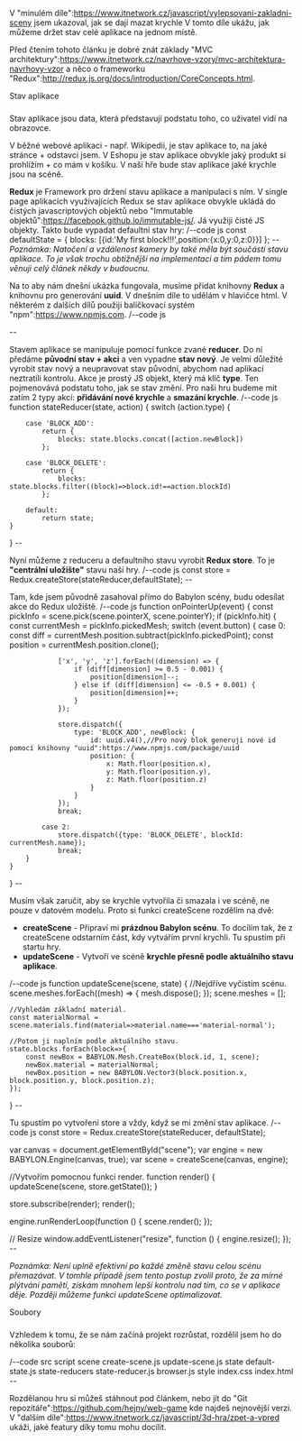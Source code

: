 V "minulém díle":https://www.itnetwork.cz/javascript/vylepsovani-zakladni-sceny jsem ukazoval, jak se dají mazat krychle
V tomto díle ukážu, jak můžeme držet stav celé aplikace na jednom místě.

Před čtením tohoto článku je dobré znát základy "MVC architektury":https://www.itnetwork.cz/navrhove-vzory/mvc-architektura-navrhovy-vzor a něco o frameworku "Redux":http://redux.js.org/docs/introduction/CoreConcepts.html.

Stav aplikace
#####
Stav aplikace jsou data, která představují podstatu toho, co uživatel vidí na obrazovce.

V běžné webové aplikaci - např. Wikipedii, je stav aplikace to, na jaké stránce + odstavci jsem. V Eshopu je stav aplikace obvykle jaký produkt si prohlížím + co mám v košíku. V naší hře bude stav aplikace jaké krychle jsou na scéně.

**Redux** je Framework pro držení stavu aplikace a manipulaci s ním. V single page aplikacích využívajících Redux se stav aplikace obvykle ukládá do čistých javascriptových objektů nebo "Immutable objektů":https://facebook.github.io/immutable-js/. Já využiji čisté JS objekty. Takto bude vypadat defaultní stav hry:
/--code js
const defaultState = {
    blocks: [{id:'My first block!!!',position:{x:0,y:0,z:0}}]
};
\--
*Poznámka: Natočení a vzdálenost kamery by také měla být součástí stavu aplikace. To je však trochu obtížnější na implementaci a tím pádem tomu věnuji celý článek někdy v budoucnu.*

Na to aby nám dnešní ukázka fungovala, musíme přidat knihovny **Redux** a knihovnu pro generování **uuid**. V dnešním díle to udělám v hlavičce html. V některém z dalších dílů použiji balíčkovací systém "npm":https://www.npmjs.com.
/--code js
<script src="https://cdnjs.cloudflare.com/ajax/libs/redux/3.6.0/redux.min.js"></script>
<script src="https://cdnjs.cloudflare.com/ajax/libs/node-uuid/1.4.8/uuid.min.js"></script>
\--

Stavem aplikace se manipuluje pomocí funkce zvané **reducer**. Do ní předáme **původní stav + akci** a ven vypadne **stav nový**. Je velmi důležité vyrobit stav nový a neupravovat stav původní, abychom nad aplikací neztratili kontrolu. Akce je prostý JS objekt, který má klíč **type**. Ten pojmenovává podstatu toho, jak se stav změní. Pro naši hru budeme mít zatím 2 typy akcí: **přidávání nové krychle** a **smazání krychle**.
/--code js
function stateReducer(state, action) {
    switch (action.type) {

        case 'BLOCK_ADD':
            return {
                blocks: state.blocks.concat([action.newBlock])
            };

        case 'BLOCK_DELETE':
            return {
                blocks: state.blocks.filter((block)=>block.id!==action.blockId)
            };

        default:
            return state;
    }
}
\--

Nyní můžeme z reduceru a defaultního stavu vyrobit **Redux store**. To je **"centrální uložište"** stavu naší hry.
/--code js
const store = Redux.createStore(stateReducer,defaultState);
\--

Tam, kde jsem původně zasahoval přímo do Babylon scény, budu odesílat akce do Redux uložiště.
/--code js
function onPointerUp(event) {
    const pickInfo = scene.pick(scene.pointerX, scene.pointerY);
    if (pickInfo.hit) {
        const currentMesh = pickInfo.pickedMesh;
        switch (event.button) {
            case 0:
                const diff = currentMesh.position.subtract(pickInfo.pickedPoint);
                const position = currentMesh.position.clone();

                ['x', 'y', 'z'].forEach((dimension) => {
                    if (diff[dimension] >= 0.5 - 0.001) {
                        position[dimension]--;
                    } else if (diff[dimension] <= -0.5 + 0.001) {
                        position[dimension]++;
                    }
                });

                store.dispatch({
                    type: 'BLOCK_ADD', newBlock: {
                        id: uuid.v4(),//Pro nový blok generuji nové id pomocí knihovny "uuid":https://www.npmjs.com/package/uuid
                        position: {
                            x: Math.floor(position.x),
                            y: Math.floor(position.y),
                            z: Math.floor(position.z)
                        }
                    }
                });
                break;

            case 2:
                store.dispatch({type: 'BLOCK_DELETE', blockId: currentMesh.name});
                break;
        }
    }
}
\--

Musím však zaručit, aby se krychle vytvořila či smazala i ve scéně, ne pouze v datovém modelu. Proto si funkci createScene rozdělím na dvě:
- **createScene** - Připraví mi **prázdnou Babylon scénu**. To docílím tak, že z createScene odstarním část, kdy vytvářím první krychli. Tu spustím při startu hry. 
- **updateScene** - Vytvoří ve scéně **krychle přesně podle aktuálního stavu aplikace**. 

/--code js
function updateScene(scene, state) {
    //Nejdříve vyčistím scénu.
    scene.meshes.forEach((mesh) => {
        mesh.dispose();
    });
    scene.meshes = [];
    
    //Vyhledám základní materiál.
    const materialNormal = scene.materials.find(material=>material.name==='material-normal');
    
    //Potom ji naplním podle aktuálního stavu.
    state.blocks.forEach(block=>{
        const newBox = BABYLON.Mesh.CreateBox(block.id, 1, scene);
        newBox.material = materialNormal;
        newBox.position = new BABYLON.Vector3(block.position.x, block.position.y, block.position.z);
    });
}
\--

Tu spustím po vytvoření store a vždy, když se mi změní stav aplikace.
/--code js
const store = Redux.createStore(stateReducer, defaultState);

var canvas = document.getElementById("scene");
var engine = new BABYLON.Engine(canvas, true);
var scene = createScene(canvas, engine);

//Vytvořím pomocnou funkci render.
function render() {
    updateScene(scene, store.getState());
}

store.subscribe(render);
render();

engine.runRenderLoop(function () {
    scene.render();
});

// Resize
window.addEventListener("resize", function () {
    engine.resize();
});
\--

*Poznámka: Není uplně efektivní po každé změně stavu celou scénu přemazávat. V tomhle případě jsem tento postup zvolil proto, že za mírné plýtvání pamětí, získám mnohem lepší kontrolu nad tím, co se v aplikace děje. Později můžeme funkci updateScene optimalizovat.*

Soubory
###
Vzhledem k tomu, že se nám začíná projekt rozrůstat, rozdělil jsem ho do několika souborů:

/--code
src
    script
        scene
            create-scene.js
            update-scene.js
        state
            default-state.js
        state-reducers
            state-reducer.js
        browser.js
    style
        index.css
index.html
\--

Rozdělanou hru si můžeš stáhnout pod článkem, nebo jít do "Git repozitáře":https://github.com/hejny/web-game kde najdeš nejnovější verzi.
V "dalším díle":https://www.itnetwork.cz/javascript/3d-hra/zpet-a-vpred ukáži, jaké featury díky tomu mohu docílit.